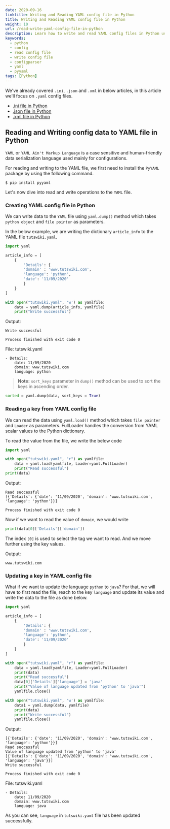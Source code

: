 ```yaml
---
date: 2020-09-16
linktitle: Writing and Reading YAML config file in Python
title: Writing and Reading YAML config file in Python
weight: 10
url: /read-write-yaml-config-file-in-python
description: Learn how to write and read YAML config files in Python using pyyaml module.
keywords:
  - python
  - config
  - read config file
  - write config file
  - configparser
  - yaml
  - pyyaml
tags: [Python]
---
```

We've already covered `.ini`, `.json` and `.xml` in below articles, in this article we'll focus on `.yaml` config files.

- [.ini file in Python](/read-write-config-files-in-python/)
- [.json file in Python](/read-write-json-config-file-in-python/)
- [.xml file in Python](/read-write-xml-config-file-in-python/)

## Reading and Writing config data to YAML file in Python
`YAML` or `YAML Ain't Markup Language` is a case sensitive and human-friendly data serialization language used mainly for configurations.

For reading and writing to the YAML file, we first need to install the `PyYAML` package by using the following command.

```console
$ pip install pyyaml
```
Let's now dive into read and write operations to the `YAML` file.

### Creating YAML config file in Python
We can write data to the `YAML` file using `yaml.dump()` method which takes `python object` and `file pointer` as parameters.

In the below example, we are writing the dictionary `article_info` to the YAML file `tutswiki.yaml`.
```python
import yaml

article_info = [
    {
        'Details': {
        'domain' : 'www.tutswiki.com',
        'language': 'python',
        'date': '11/09/2020'
        }
    }
]

with open("tutswiki.yaml", 'w') as yamlfile:
    data = yaml.dump(article_info, yamlfile)
    print("Write successful")
```

Output:
```console
Write successful

Process finished with exit code 0
```

File: tutswiki.yaml
```
- Details:
    date: 11/09/2020
    domain: www.tutswiki.com
    language: python
```

> **Note:** `sort_keys` parameter in `dump()` method can be used to sort the keys in ascending order.

```python
sorted = yaml.dump(data, sort_keys = True)
```

### Reading a key from YAML config file

We can read the data using `yaml.load()` method which takes `file pointer` and `Loader` as parameters. 
FullLoader handles the conversion from YAML scalar values to the Python dictionary.

To read the value from the file, we write the below code
```python
import yaml

with open("tutswiki.yaml", "r") as yamlfile:
    data = yaml.load(yamlfile, Loader=yaml.FullLoader)
    print("Read successful")
print(data)
```

Output:
```console
Read successful
[{'Details': {'date': '11/09/2020', 'domain': 'www.tutswiki.com', 'language': 'python'}}]

Process finished with exit code 0
```

Now if we want to read the value of `domain`, we would write

```python
print(data[0]['Details']['domain'])
```
The index `[0]` is used to select the tag we want to read. And we move further using the key values.

Output:
```console
www.tutswiki.com
```

### Updating a key in YAML config file
 What if we want to update the language `python` to `java`? For that, we will have to first read the file, reach to the key `language` and update its value and write the data to the file as done below.
```python
import yaml

article_info = [
    {
        'Details': {
        'domain' : 'www.tutswiki.com',
        'language': 'python',
        'date': '11/09/2020'
        }
    }
]

with open("tutswiki.yaml", "r") as yamlfile:
    data = yaml.load(yamlfile, Loader=yaml.FullLoader)
    print(data)
    print("Read successful")
    data[0]['Details']['language'] = 'java'
    print("Value of language updated from 'python' to 'java'")
    yamlfile.close()

with open("tutswiki.yaml", 'w') as yamlfile:
    data1 = yaml.dump(data, yamlfile)
    print(data)
    print("Write successful")
    yamlfile.close()
```

Output:
```console
[{'Details': {'date': '11/09/2020', 'domain': 'www.tutswiki.com', 'language': 'python'}}]
Read successful
Value of language updated from 'python' to 'java'
[{'Details': {'date': '11/09/2020', 'domain': 'www.tutswiki.com', 'language': 'java'}}]
Write successful

Process finished with exit code 0
```
File: tutswiki.yaml
```console
- Details:
    date: 11/09/2020
    domain: www.tutswiki.com
    language: java
```
As you can see, `language` in `tutswiki.yaml` file has been updated successfully.
